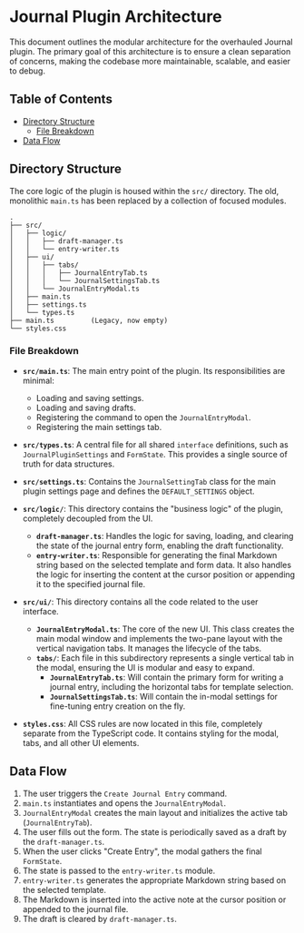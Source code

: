 # Journal Plugin Architecture

This document outlines the modular architecture for the overhauled Journal plugin. The primary goal of this architecture is to ensure a clean separation of concerns, making the codebase more maintainable, scalable, and easier to debug.

## Table of Contents

- [Directory Structure](#directory-structure)
  - [File Breakdown](#file-breakdown)
- [Data Flow](#data-flow)

## Directory Structure

The core logic of the plugin is housed within the `src/` directory. The old, monolithic `main.ts` has been replaced by a collection of focused modules.

```
.
├── src/
│   ├── logic/
│   │   ├── draft-manager.ts
│   │   └── entry-writer.ts
│   ├── ui/
│   │   ├── tabs/
│   │   │   ├── JournalEntryTab.ts
│   │   │   └── JournalSettingsTab.ts
│   │   └── JournalEntryModal.ts
│   ├── main.ts
│   ├── settings.ts
│   └── types.ts
├── main.ts         (Legacy, now empty)
└── styles.css
```

### File Breakdown

*   **`src/main.ts`**: The main entry point of the plugin. Its responsibilities are minimal:
    *   Loading and saving settings.
    *   Loading and saving drafts.
    *   Registering the command to open the `JournalEntryModal`.
    *   Registering the main settings tab.

*   **`src/types.ts`**: A central file for all shared `interface` definitions, such as `JournalPluginSettings` and `FormState`. This provides a single source of truth for data structures.

*   **`src/settings.ts`**: Contains the `JournalSettingTab` class for the main plugin settings page and defines the `DEFAULT_SETTINGS` object.

*   **`src/logic/`**: This directory contains the "business logic" of the plugin, completely decoupled from the UI.
    *   **`draft-manager.ts`**: Handles the logic for saving, loading, and clearing the state of the journal entry form, enabling the draft functionality.
    *   **`entry-writer.ts`**: Responsible for generating the final Markdown string based on the selected template and form data. It also handles the logic for inserting the content at the cursor position or appending it to the specified journal file.

*   **`src/ui/`**: This directory contains all the code related to the user interface.
    *   **`JournalEntryModal.ts`**: The core of the new UI. This class creates the main modal window and implements the two-pane layout with the vertical navigation tabs. It manages the lifecycle of the tabs.
    *   **`tabs/`**: Each file in this subdirectory represents a single vertical tab in the modal, ensuring the UI is modular and easy to expand.
        *   **`JournalEntryTab.ts`**: Will contain the primary form for writing a journal entry, including the horizontal tabs for template selection.
        *   **`JournalSettingsTab.ts`**: Will contain the in-modal settings for fine-tuning entry creation on the fly.

*   **`styles.css`**: All CSS rules are now located in this file, completely separate from the TypeScript code. It contains styling for the modal, tabs, and all other UI elements.

## Data Flow

1.  The user triggers the `Create Journal Entry` command.
2.  `main.ts` instantiates and opens the `JournalEntryModal`.
3.  `JournalEntryModal` creates the main layout and initializes the active tab (`JournalEntryTab`).
4.  The user fills out the form. The state is periodically saved as a draft by the `draft-manager.ts`.
5.  When the user clicks "Create Entry", the modal gathers the final `FormState`.
6.  The state is passed to the `entry-writer.ts` module.
7.  `entry-writer.ts` generates the appropriate Markdown string based on the selected template.
8.  The Markdown is inserted into the active note at the cursor position or appended to the journal file.
9.  The draft is cleared by `draft-manager.ts`.
